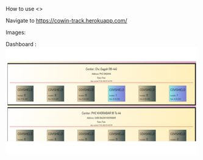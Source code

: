 How to use <> 

Navigate to https://cowin-track.herokuapp.com/

Images:

Dashboard :
![image](https://raw.githubusercontent.com/authoritydmc/cowin_api_send_email/dev/cowin_get_email/static/images/dashboard_cowin.png)

